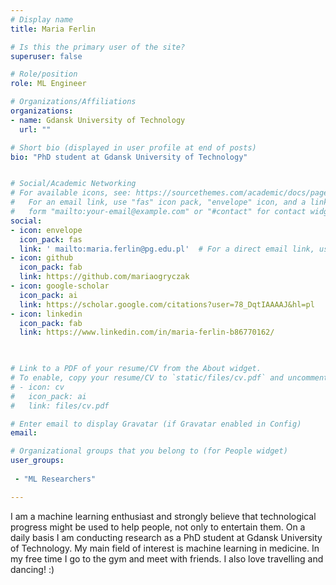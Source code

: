 ```yaml
---
# Display name
title: Maria Ferlin

# Is this the primary user of the site?
superuser: false

# Role/position
role: ML Engineer

# Organizations/Affiliations
organizations:
- name: Gdansk University of Technology
  url: ""

# Short bio (displayed in user profile at end of posts)
bio: "PhD student at Gdansk University of Technology"


# Social/Academic Networking
# For available icons, see: https://sourcethemes.com/academic/docs/page-builder/#icons
#   For an email link, use "fas" icon pack, "envelope" icon, and a link in the
#   form "mailto:your-email@example.com" or "#contact" for contact widget.
social:
- icon: envelope
  icon_pack: fas
  link: ' mailto:maria.ferlin@pg.edu.pl'  # For a direct email link, use "mailto:test@example.org".
- icon: github
  icon_pack: fab
  link: https://github.com/mariaogryczak
- icon: google-scholar
  icon_pack: ai
  link: https://scholar.google.com/citations?user=78_DqtIAAAAJ&hl=pl
- icon: linkedin
  icon_pack: fab
  link: https://www.linkedin.com/in/maria-ferlin-b86770162/
  


# Link to a PDF of your resume/CV from the About widget.
# To enable, copy your resume/CV to `static/files/cv.pdf` and uncomment the lines below.
# - icon: cv
#   icon_pack: ai
#   link: files/cv.pdf

# Enter email to display Gravatar (if Gravatar enabled in Config)
email: 

# Organizational groups that you belong to (for People widget)
user_groups:
 
 - "ML Researchers"

---
```

I am a machine learning enthusiast and strongly believe that technological progress might be used to help people, not only to entertain them.
On a daily basis I am conducting research as a PhD student at Gdansk University of Technology.
My main field of interest is machine learning in medicine.
In my free time I go to the gym and meet with friends. I also love travelling and dancing! :)

 
